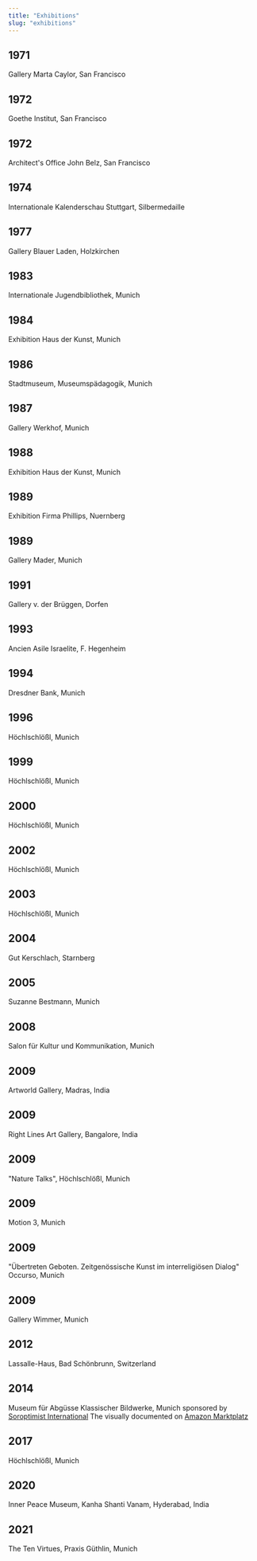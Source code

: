 ```yaml
---
title: "Exhibitions"
slug: "exhibitions"
---
```


## 1971

Gallery Marta Caylor, San Francisco

## 1972

Goethe Institut, San Francisco

## 1972

Architect's Office John Belz, San Francisco

## 1974

Internationale Kalenderschau Stuttgart, Silbermedaille

## 1977

Gallery Blauer Laden, Holzkirchen

## 1983

Internationale Jugendbibliothek, Munich

## 1984

Exhibition Haus der Kunst, Munich

## 1986

Stadtmuseum, Museumspädagogik, Munich

## 1987

Gallery Werkhof, Munich

## 1988

Exhibition Haus der Kunst, Munich

## 1989

Exhibition Firma Phillips, Nuernberg

## 1989

Gallery Mader, Munich

## 1991

Gallery v. der Brüggen, Dorfen

## 1993

Ancien Asile Israelite, F. Hegenheim

## 1994

Dresdner Bank, Munich

## 1996

Höchlschlößl, Munich

## 1999

Höchlschlößl, Munich

## 2000

Höchlschlößl, Munich

## 2002

Höchlschlößl, Munich

## 2003

Höchlschlößl, Munich

## 2004

Gut Kerschlach, Starnberg

## 2005

Suzanne Bestmann, Munich

## 2008

Salon für Kultur und Kommunikation, Munich

## 2009

Artworld Gallery, Madras, India

## 2009

Right Lines Art Gallery, Bangalore, India

## 2009

"Nature Talks", Höchlschlößl, Munich

## 2009

Motion 3, Munich

## 2009

"Übertreten Geboten. Zeitgenössische Kunst im interreligiösen Dialog" Occurso, Munich

## 2009

Gallery Wimmer, Munich

## 2012

Lassalle-Haus, Bad Schönbrunn, Switzerland

## 2014

Museum für Abgüsse Klassischer Bildwerke, Munich sponsored by [Soroptimist International](https://www.soroptimistinternational.org/) The visually documented on [Amazon Marktplatz](https://www.amazon.de/Brigitte-Smith-Art/dp/B01N2NA0DJ)

## 2017

Höchlschlößl, Munich

## 2020

Inner Peace Museum, Kanha Shanti Vanam, Hyderabad, India

## 2021

The Ten Virtues, Praxis Güthlin, Munich
